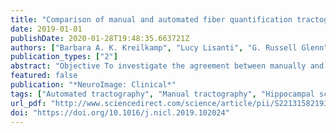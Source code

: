 ```yaml
---
title: "Comparison of manual and automated fiber quantification tractography in patients with temporal lobe epilepsy"
date: 2019-01-01
publishDate: 2020-01-28T19:48:35.663721Z
authors: ["Barbara A. K. Kreilkamp", "Lucy Lisanti", "G. Russell Glenn", "Udo C. Wieshmann", "Kumar Das", "Anthony G. Marson", "Simon S. Keller"]
publication_types: ["2"]
abstract: "Objective To investigate the agreement between manually and automatically generated tracts from diffusion tensor imaging (DTI) in patients with temporal lobe epilepsy (TLE). Whole and along-the-tract diffusivity metrics and correlations with patient clinical characteristics were analyzed with respect to tractography approach. Methods We recruited 40 healthy controls and 24 patients with TLE who underwent conventional T1-weighted imaging and 60-direction DTI. An automated (Automated Fiber Quantification, AFQ) and manual (TrackVis) deterministic tractography approach was used to identify the uncinate fasciculus (UF) and parahippocampal white matter bundle (PHWM). Tract diffusion scalar metrics were analyzed with respect to agreement across automated and manual approaches (Dice Coefficient and Spearman correlations), to side of onset of epilepsy and patient clinical characteristics, including duration of epilepsy, age of onset and presence of hippocampal sclerosis. Results Across approaches the analysis of tract morphology similarity revealed Dice coefficients at moderate to good agreement (0.54 - 0.6) and significant correlations between diffusion values (Spearman's Rho=0.4–0.9). However, within bilateral PHWM, AFQ yielded significantly lower FA (left: Z = 4.4, p<0.001; right: Z = 5.1, p<0.001) and higher MD values (left: Z=-4.7, p<0.001; right: Z=-3.7, p<0.001) compared to the manual approach. Whole tract DTI metrics determined using AFQ were significantly correlated with patient characteristics, including age of epilepsy onset in FA (R = 0.6, p = 0.02) and MD of the ipsilateral PHWM (R=-0.6, p = 0.02), while duration of epilepsy corrected for age correlated with MD in ipsilateral PHWM (R = 0.7, p<0.01). Correlations between clinical metrics and diffusion values extracted using the manual whole tract technique did not survive correction for multiple comparisons. Both manual and automated along-the-tract analyses demonstrated significant correlations with patient clinical characteristics such as age of onset and epilepsy duration. The strongest and most widespread localized ipsi- and contralateral diffusivity alterations were observed in patients with left TLE and patients with HS compared to controls, while patients with right TLE and patients without HS did not show these strong effects. Conclusions Manual and AFQ tractography approaches revealed significant correlations in the reconstruction of tract morphology and extracted whole and along-tract diffusivity values. However, as non-identical methods they differed in the respective yield of significant results across clinical correlations and group-wise statistics. Given the absence of excellent agreement between manual and AFQ techniques as demonstrated in the present study, caution should be considered when using AFQ particularly when used without reference to benchmark manual measures."
featured: false
publication: "*NeuroImage: Clinical*"
tags: ["Automated tractography", "Manual tractography", "Hippocampal sclerosis", "Surgical outcomes", "Temporal Lobe Epilepsy"]
url_pdf: "http://www.sciencedirect.com/science/article/pii/S2213158219303742"
doi: "https://doi.org/10.1016/j.nicl.2019.102024"
---
```


